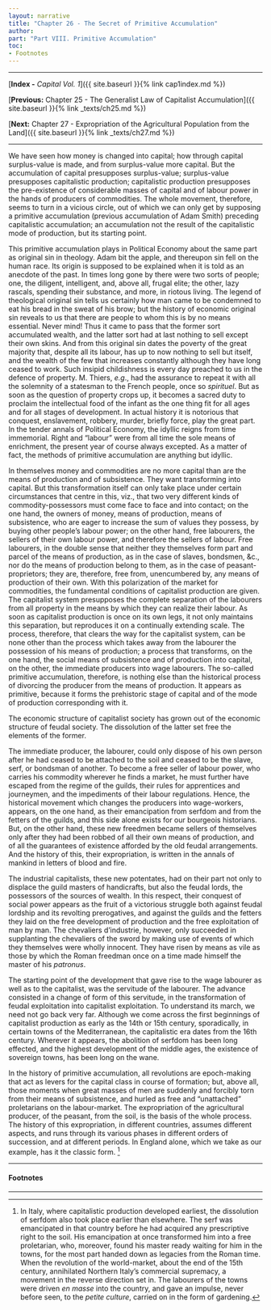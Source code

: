 ```yaml
---
layout: narrative
title: "Chapter 26 - The Secret of Primitive Accumulation"
author:
part: "Part VIII. Primitive Accumulation"
toc:
- Footnotes
---
```

* * *

[**Index -** *Capital Vol. 1*]({{ site.baseurl }}{% link cap1index.md %})

[**Previous:** Chapter 25 - The Generalist Law of Capitalist Accumulation]({{ site.baseurl }}{% link _texts/ch25.md %})

[**Next:** Chapter 27 - Expropriation of the Agricultural Population from the Land]({{ site.baseurl }}{% link _texts/ch27.md %})

* * *

We have seen how money is changed into capital; how through capital surplus-value is made, and from surplus-value more capital. But the accumulation of capital presupposes surplus-value; surplus-value presupposes capitalistic production; capitalistic production presupposes the pre-existence of considerable masses of capital and of labour power in the hands of producers of commodities. The whole movement, therefore, seems to turn in a vicious circle, out of which we can only get by supposing a primitive accumulation (previous accumulation of Adam Smith) preceding capitalistic accumulation; an accumulation not the result of the capitalistic mode of production, but its starting point.

This primitive accumulation plays in Political Economy about the same part as original sin in theology. Adam bit the apple, and thereupon sin fell on the human race. Its origin is supposed to be explained when it is told as an anecdote of the past. In times long gone by there were two sorts of people; one, the diligent, intelligent, and, above all, frugal elite; the other, lazy rascals, spending their substance, and more, in riotous living. The legend of theological original sin tells us certainly how man came to be condemned to eat his bread in the sweat of his brow; but the history of economic original sin reveals to us that there are people to whom this is by no means essential. Never mind! Thus it came to pass that the former sort accumulated wealth, and the latter sort had at last nothing to sell except their own skins. And from this original sin dates the poverty of the great majority that, despite all its labour, has up to now nothing to sell but itself, and the wealth of the few that increases constantly although they have long ceased to work. Such insipid childishness is every day preached to us in the defence of property. M. Thiers, _e.g_., had the assurance to repeat it with all the solemnity of a statesman to the French people, once so _spirituel_. But as soon as the question of property crops up, it becomes a sacred duty to proclaim the intellectual food of the infant as the one thing fit for all ages and for all stages of development. In actual history it is notorious that conquest, enslavement, robbery, murder, briefly force, play the great part. In the tender annals of Political Economy, the idyllic reigns from time immemorial. Right and “labour” were from all time the sole means of enrichment, the present year of course always excepted. As a matter of fact, the methods of primitive accumulation are anything but idyllic.

In themselves money and commodities are no more capital than are the means of production and of subsistence. They want transforming into capital. But this transformation itself can only take place under certain circumstances that centre in this, viz., that two very different kinds of commodity-possessors must come face to face and into contact; on the one hand, the owners of money, means of production, means of subsistence, who are eager to increase the sum of values they possess, by buying other people’s labour power; on the other hand, free labourers, the sellers of their own labour power, and therefore the sellers of labour. Free labourers, in the double sense that neither they themselves form part and parcel of the means of production, as in the case of slaves, bondsmen, &c., nor do the means of production belong to them, as in the case of peasant-proprietors; they are, therefore, free from, unencumbered by, any means of production of their own. With this polarization of the market for commodities, the fundamental conditions of capitalist production are given. The capitalist system presupposes the complete separation of the labourers from all property in the means by which they can realize their labour. As soon as capitalist production is once on its own legs, it not only maintains this separation, but reproduces it on a continually extending scale. The process, therefore, that clears the way for the capitalist system, can be none other than the process which takes away from the labourer the possession of his means of production; a process that transforms, on the one hand, the social means of subsistence and of production into capital, on the other, the immediate producers into wage labourers. The so-called primitive accumulation, therefore, is nothing else than the historical process of divorcing the producer from the means of production. It appears as primitive, because it forms the prehistoric stage of capital and of the mode of production corresponding with it.

The economic structure of capitalist society has grown out of the economic structure of feudal society. The dissolution of the latter set free the elements of the former.

The immediate producer, the labourer, could only dispose of his own person after he had ceased to be attached to the soil and ceased to be the slave, serf, or bondsman of another. To become a free seller of labour power, who carries his commodity wherever he finds a market, he must further have escaped from the regime of the guilds, their rules for apprentices and journeymen, and the impediments of their labour regulations. Hence, the historical movement which changes the producers into wage-workers, appears, on the one hand, as their emancipation from serfdom and from the fetters of the guilds, and this side alone exists for our bourgeois historians. But, on the other hand, these new freedmen became sellers of themselves only after they had been robbed of all their own means of production, and of all the guarantees of existence afforded by the old feudal arrangements. And the history of this, their expropriation, is written in the annals of mankind in letters of blood and fire.

The industrial capitalists, these new potentates, had on their part not only to displace the guild masters of handicrafts, but also the feudal lords, the possessors of the sources of wealth. In this respect, their conquest of social power appears as the fruit of a victorious struggle both against feudal lordship and its revolting prerogatives, and against the guilds and the fetters they laid on the free development of production and the free exploitation of man by man. The chevaliers d’industrie, however, only succeeded in supplanting the chevaliers of the sword by making use of events of which they themselves were wholly innocent. They have risen by means as vile as those by which the Roman freedman once on a time made himself the master of his _patronus_.

The starting point of the development that gave rise to the wage labourer as well as to the capitalist, was the servitude of the labourer. The advance consisted in a change of form of this servitude, in the transformation of feudal exploitation into capitalist exploitation. To understand its march, we need not go back very far. Although we come across the first beginnings of capitalist production as early as the 14th or 15th century, sporadically, in certain towns of the Mediterranean, the capitalistic era dates from the 16th century. Wherever it appears, the abolition of serfdom has been long effected, and the highest development of the middle ages, the existence of sovereign towns, has been long on the wane.

In the history of primitive accumulation, all revolutions are epoch-making that act as levers for the capital class in course of formation; but, above all, those moments when great masses of men are suddenly and forcibly torn from their means of subsistence, and hurled as free and “unattached” proletarians on the labour-market. The expropriation of the agricultural producer, of the peasant, from the soil, is the basis of the whole process. The history of this expropriation, in different countries, assumes different aspects, and runs through its various phases in different orders of succession, and at different periods. In England alone, which we take as our example, has it the classic form. [^1]

* * *

#### Footnotes

[^1]: In Italy, where capitalistic production developed earliest, the dissolution of serfdom also took place earlier than elsewhere. The serf was emancipated in that country before he had acquired any prescriptive right to the soil. His emancipation at once transformed him into a free proletarian, who, moreover, found his master ready waiting for him in the towns, for the most part handed down as legacies from the Roman time. When the revolution of the world-market, about the end of the 15th century, annihilated Northern Italy’s commercial supremacy, a movement in the reverse direction set in. The labourers of the towns were driven _en masse_ into the country, and gave an impulse, never before seen, to the _petite culture_, carried on in the form of gardening.

* * *
